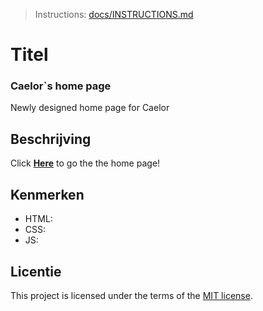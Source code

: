 > Instructions: [docs/INSTRUCTIONS.md](docs/INSTRUCTIONS.md)

# Titel
<!-- Geef je project een titel en schrijf in één zin wat het is -->
### Caelor`s home page
Newly designed home page for Caelor

## Beschrijving
<!-- In de Beschrijving staat hoe je project er uit ziet, hoe het werkt en wat je er mee kan. -->

<!-- Voeg een mooie poster visual toe 📸 -->

<!-- Voeg een link toe naar Github Pages 🌐-->
Click  **[Here](https://kaankalmi.github.io/the-startup-responsive-interactieve-website/)**  to go the the home page!

## Kenmerken
<!-- Bij Kenmerken staat welke technieken zijn gebruikt en hoe. Wat is de HTML structuur? Wat zijn de belangrijkste dingen in CSS? Wat is er met JS gedaan en hoe? -->
- HTML:
- CSS:
- JS:

## Licentie
This project is licensed under the terms of the [MIT license](./LICENSE).

